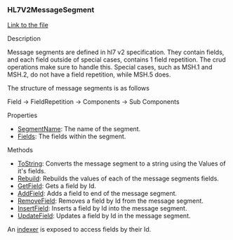 ### HL7V2MessageSegment

[Link to the file](/api/ExpressionEvaluatorForDotNet.HL7V2MessageSegment.html)

Description

Message segments are defined in hl7 v2 specification. They contain fields, and each field outside of special cases, contains 1 field repetition. The crud operations make sure to handle this. Special cases, such as MSH.1 and MSH.2, do not have a field repetition, while MSH.5 does.

The structure of message segments is as follows

Field -> FieldRepetition -> Components -> Sub Components

Properties

- [SegmentName](/api/ExpressionEvaluatorForDotNet.HL7V2MessageSegment.html#ExpressionEvaluatorForDotNet_HL7V2MessageSegment_SegmentName): The name of the segment.
- [Fields](/api/ExpressionEvaluatorForDotNet.HL7V2MessageSegment.html#ExpressionEvaluatorForDotNet_HL7V2MessageSegment_Fields): The fields within the segment. 

Methods

- [ToString](/api/ExpressionEvaluatorForDotNet.HL7V2MessageSegment.html#ExpressionEvaluatorForDotNet_HL7V2MessageSegment_ToString): Converts the message segment to a string using the Values of it's fields.
- [Rebuild](/api/ExpressionEvaluatorForDotNet.HL7V2MessageSegment.html#ExpressionEvaluatorForDotNet_HL7V2MessageSegment_Rebuild): Rebuilds the values of each of the message segments fields.
- [GetField](/api/ExpressionEvaluatorForDotNet.HL7V2MessageSegment.html#ExpressionEvaluatorForDotNet_HL7V2MessageSegment_GetField_System_Int32_): Gets a field by Id.
- [AddField](/api/ExpressionEvaluatorForDotNet.HL7V2MessageSegment.html#ExpressionEvaluatorForDotNet_HL7V2MessageSegment_AddField_System_String_System_Boolean_): Adds a field to end of the message segment.
- [RemoveField](/api/ExpressionEvaluatorForDotNet.HL7V2MessageSegment.html#ExpressionEvaluatorForDotNet_HL7V2MessageSegment_RemoveField_System_Int32_): Removes a field by Id from the message segment.
- [InsertField](/api/ExpressionEvaluatorForDotNet.HL7V2MessageSegment.html#ExpressionEvaluatorForDotNet_HL7V2MessageSegment_InsertField_System_Int32_System_String_): Inserts a field by Id into the message segment.
- [UpdateField](/api/ExpressionEvaluatorForDotNet.HL7V2MessageSegment.html#ExpressionEvaluatorForDotNet_HL7V2MessageSegment_UpdateField_System_Int32_System_String_): Updates a field by Id in the message segment.

An [indexer](/api/ExpressionEvaluatorForDotNet.HL7V2MessageSegment.html#ExpressionEvaluatorForDotNet_HL7V2MessageSegment_Item_System_Int32_) is exposed to access fields by their Id.

